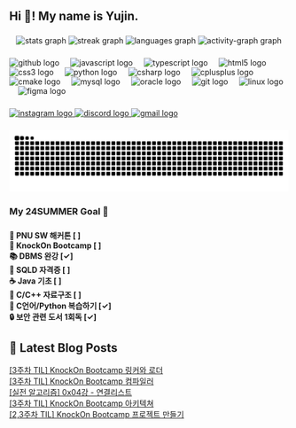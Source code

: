 <h2 align="left">Hi 👋! My name is Yujin.</h2>

###

<div align="center">
  <img src="https://github-readme-stats.vercel.app/api?username=gistraw0454&hide_title=false&hide_rank=false&show_icons=true&include_all_commits=true&count_private=true&disable_animations=false&theme=dracula&locale=en&hide_border=false" height="150" alt="stats graph"  />
  <img src="https://streak-stats.demolab.com?user=gistraw0454&locale=en&mode=daily&theme=dracula&hide_border=false&border_radius=5" height="150" alt="streak graph"  />
  <img src="https://github-readme-stats.vercel.app/api/top-langs?username=gistraw0454&locale=en&hide_title=false&layout=compact&card_width=320&langs_count=5&theme=dracula&hide_border=false" height="150" alt="languages graph"  />
  <img src="https://github-readme-activity-graph.vercel.app/graph?username=gistraw0454&theme=dracula&hide_border=false&area=false" height="150" alt="activity-graph graph"  />
</div>

###

<div align="left">
  <img src="https://cdn.jsdelivr.net/gh/devicons/devicon/icons/github/github-original.svg" height="30" alt="github logo"  />
  <img width="12" />
  <img src="https://cdn.jsdelivr.net/gh/devicons/devicon/icons/javascript/javascript-original.svg" height="30" alt="javascript logo"  />
  <img width="12" />
  <img src="https://cdn.jsdelivr.net/gh/devicons/devicon/icons/typescript/typescript-original.svg" height="30" alt="typescript logo"  />
  <img width="12" />
  <img src="https://cdn.jsdelivr.net/gh/devicons/devicon/icons/html5/html5-original.svg" height="30" alt="html5 logo"  />
  <img width="12" />
  <img src="https://cdn.jsdelivr.net/gh/devicons/devicon/icons/css3/css3-original.svg" height="30" alt="css3 logo"  />
  <img width="12" />
  <img src="https://cdn.jsdelivr.net/gh/devicons/devicon/icons/python/python-original.svg" height="30" alt="python logo"  />
  <img width="12" />
  <img src="https://cdn.jsdelivr.net/gh/devicons/devicon/icons/csharp/csharp-original.svg" height="30" alt="csharp logo"  />
  <img width="12" />
  <img src="https://cdn.jsdelivr.net/gh/devicons/devicon/icons/cplusplus/cplusplus-original.svg" height="30" alt="cplusplus logo"  />
  <img width="12" />
  <img src="https://cdn.jsdelivr.net/gh/devicons/devicon/icons/cmake/cmake-original.svg" height="30" alt="cmake logo"  />
  <img width="12" />
  <img src="https://cdn.jsdelivr.net/gh/devicons/devicon/icons/mysql/mysql-original.svg" height="30" alt="mysql logo"  />
  <img width="12" />
  <img src="https://cdn.jsdelivr.net/gh/devicons/devicon/icons/oracle/oracle-original.svg" height="30" alt="oracle logo"  />
  <img width="12" />
  <img src="https://cdn.jsdelivr.net/gh/devicons/devicon/icons/git/git-original.svg" height="30" alt="git logo"  />
  <img width="12" />
  <img src="https://cdn.jsdelivr.net/gh/devicons/devicon/icons/linux/linux-original.svg" height="30" alt="linux logo"  />
  <img width="12" />
  <img src="https://cdn.jsdelivr.net/gh/devicons/devicon/icons/figma/figma-original.svg" height="30" alt="figma logo"  />
</div>

###

<div align="left">
  <a href="https://www.instagram.com/instraw0454" target="_blank">
    <img src="https://img.shields.io/static/v1?message=Instagram&logo=instagram&label=&color=E4405F&logoColor=white&labelColor=&style=for-the-badge" height="35" alt="instagram logo"  />
  </a>
  <a href="discordapp.com/users/1070719302895947786" target="_blank">
    <img src="https://img.shields.io/static/v1?message=Discord&logo=discord&label=&color=7289DA&logoColor=white&labelColor=&style=for-the-badge" height="35" alt="discord logo"  />
  </a>
  <a href="pustraw0454@puan.ac.kr" target="_blank">
    <img src="https://img.shields.io/static/v1?message=Gmail&logo=gmail&label=&color=D14836&logoColor=white&labelColor=&style=for-the-badge" height="35" alt="gmail logo"  />
  </a>
</div>

###

<img src="https://github.com/gistraw0454/gistraw0454/blob/output/snake.svg" alt="Snake animation" />


###

<h3 align="left">My 24SUMMER Goal 🎯</h3>

###

<h4 align="left">🎨 PNU SW 해커톤 [ ]<br>🚀 KnockOn Bootcamp [ ]<br>📚 DBMS 완강 [✓]<br>📜 SQLD 자격증 [ ]<br>☕ Java 기초 [ ]<br>📂 C/C++ 자료구조 [ ]<br>🐍 C언어/Python 복습하기 [✓]<br>🔒 보안 관련 도서 1회독 [✓]<br></h4>


###

## 📕 Latest Blog Posts

<!-- RSS Feed will be inserted here -->
<div id="rss-feed">
<a href="https://tistraw0454.tistory.com/21">[3주차 TIL] KnockOn Bootcamp 링커와 로더</a><br>
<a href="https://tistraw0454.tistory.com/20">[3주차 TIL] KnockOn Bootcamp 컴파일러</a><br>
<a href="https://tistraw0454.tistory.com/19">[실전 알고리즘] 0x04강 - 연결리스트</a><br>
<a href="https://tistraw0454.tistory.com/18">[3주차 TIL] KnockOn Bootcamp 아키텍쳐</a><br>
<a href="https://tistraw0454.tistory.com/17">[2,3주차 TIL] KnockOn Bootcamp 프로젝트 만들기</a><br>
</div>

